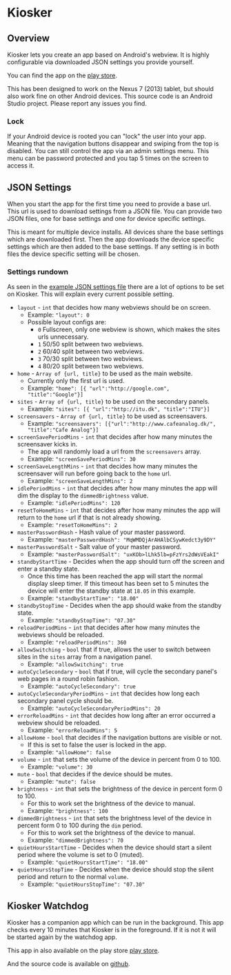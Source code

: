 Kiosker
=======

## Overview
Kiosker lets you create an app based on Android's webview.
It is highly configurable via downloaded JSON settings you provide yourself.

You can find the app on the [play store](https://play.google.com/store/apps/details?id=dk.itu.kiosker).

This has been designed to work on the Nexus 7 (2013) tablet, but should also work fine on other Android devices.
This source code is an Android Studio project.
Please report any issues you find.

### Lock
If your Android device is rooted you can "lock" the user into your app.
Meaning that the navigation buttons disappear and swiping from the top is disabled.
You can still control the app via an admin settings menu.
This menu can be password protected and you tap 5 times on the screen to access it.


## JSON Settings
When you start the app for the first time you need to provide a base url.
This url is used to download settings from a JSON file.
You can provide two JSON files, one for base settings and one for device specific settings.

This is meant for multiple device installs.
All devices share the base settings which are downloaded first.
Then the app downloads the device specific settings which are then added to the base settings.
If any setting is in both files the device specific setting will be chosen.


### Settings rundown
As seen in the [example JSON settings file](https://github.com/mofus/Kiosker/blob/master/example.json) there are a lot of options to be set on Kiosker.
This will explain every current possible setting.

- `layout` - `int` that decides how many webviews should be on screen.
    - Example: `"layout": 0`
    - Possible layout configs are:
        - `0` Fullscreen, only one webview is shown, which makes the sites urls unnecessary.
        - `1` 50/50 split between two webviews.
        - `2` 60/40 split between two webviews.
        - `3` 70/30 split between two webviews.
        - `4` 80/20 split between two webviews.
- `home` - `Array of {url, title}` to be used as the main website.
    - Currently only the first url is used.
    - Example: `"home": [{ "url":"http://google.com", "title":"Google"}]`
- `sites` - `Array of {url, title}` to be used on the secondary panels.
    - Example: `"sites": [{ "url":"http://itu.dk", "title":"ITU"}]`
- `screensavers` - `Array of {url, title}` to be used as screensavers.
    - Example: `"screensavers": [{"url":"http://www.cafeanalog.dk/", "title":"Cafe Analog"}]`
- `screenSavePeriodMins` - `int` that decides after how many minutes the screensaver kicks in.
    - The app will randomly load a url from the `screensavers` array.
    - Example: `"screenSavePeriodMins": 30`
- `screenSaveLengthMins` - `int` that decides how many minutes the screensaver will run before going back to the `home` url.
    - Example: `"screenSaveLengthMins": 2`
- `idlePeriodMins` - `int` that decides after how many minutes the app will dim the display to the `dimmedBrightness` value.
    - Example: `"idlePeriodMins": 120`
- `resetToHomeMins` - `int` that decides after how many minutes the app will return to the `home` url if that is not already showing.
    - Example: `"resetToHomeMins": 2`
- `masterPasswordHash` - Hash value of your master password.
    - Example: `"masterPasswordHash": "MqWMDQjArAHAlbCSywKedct3y9DY"`
- `masterPasswordSalt` - Salt value of your master password.
    - Example: `"masterPasswordSalt": "uxKOb>lLhk5lb=pFzYrs2dWsVEakI"`
- `standbyStartTime` - Decides when the app should turn off the screen and enter a standby state.
    - Once this time has been reached the app will start the normal display sleep timer. If this timeout has been set to 5 minutes the device will enter the standby state at `18.05` in this example.
    - Example: `"standbyStartTime": "18.00"`
- `standbyStopTime` - Decides when the app should wake from the standby state.
    - Example: `"standbyStopTime": "07.30"`
- `reloadPeriodMins` - `int` that decides after how many minutes the webviews should be reloaded.
    - Example: `"reloadPeriodMins": 360`
- `allowSwitching` - `bool` that if true, allows the user to switch between sites in the `sites` array from a navigation panel.
    - Example: `"allowSwitching": true`
- `autoCycleSecondary` - `bool` that if true, will cycle the secondary panel's web pages in a round robin fashion.
    - Example: `"autoCycleSecondary": true`
- `autoCycleSecondaryPeriodMins` - `int` that decides how long each secondary panel cycle should be.
    - Example: `"autoCycleSecondaryPeriodMins": 20`
- `errorReloadMins` - `int` that decides how long after an error occurred a webview should be reloaded.
    - Example: `"errorReloadMins": 5`
- `allowHome` - `bool` that decides if the navigation buttons are visible or not.
    - If this is set to false the user is locked in the app.
    - Example: `"allowHome": false`
- `volume` - `int` that sets the volume of the device in percent from 0 to 100.
    - Example: `"volume": 30`
- `mute` - `bool` that decides if the device should be mutes.
    - Example: `"mute": false`
- `brightness` - `int` that sets the brightness of the device in percent form 0 to 100.
    - For this to work set the brightness of the device to manual.
    - Example: `"brightness": 100`
- `dimmedBrightness` - `int` that sets the brightness level of the device in percent form 0 to 100 during the `dim` period.
    - For this to work set the brightness of the device to manual.
    - Example: `"dimmedBrightness": 70`
- `quietHoursStartTime` - Decides when the device should start a silent period where the volume is set to 0 (muted).
    - Example: `"quietHoursStartTime": "18.00"`
- `quietHoursStopTime` - Decides when the device should stop the silent period and return to the normal `volume`.
    - Example: `"quietHoursStopTime": "07.30"`

## Kiosker Watchdog
Kiosker has a companion app which can be run in the background.
This app checks every 10 minutes that Kiosker is in the foreground.
If it is not it will be started again by the watchdog app.

This app in also available on the play store [play store](https://play.google.com/store/apps/details?id=dk.itu.mellson.kioskerwatchdog).

And the source code is available on [github](https://github.com/mofus/Kiosker-Watchdog).